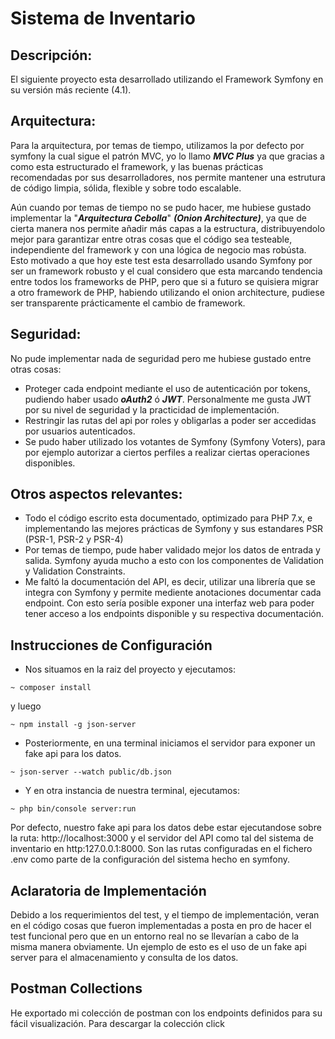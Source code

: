 # Sistema de Inventario

## Descripción:
El siguiente proyecto esta desarrollado utilizando el Framework Symfony en su versión más reciente (4.1).

## Arquitectura:
Para la arquitectura, por temas de tiempo, utilizamos la por defecto por symfony la cual sigue el patrón MVC, yo lo llamo
***MVC Plus*** ya que gracias a como esta estructurado el framework, y las buenas prácticas recomendadas por
sus desarrolladores, nos permite mantener una estrutura de código limpia, sólida, flexible y sobre todo escalable.

Aún cuando por temas de tiempo no se pudo hacer, me hubiese gustado implementar la "***Arquitectura Cebolla***" ***(Onion Architecture)***, ya
que de cierta manera nos permite añadir más capas a la estructura, distribuyendolo mejor para garantizar entre otras cosas que el
código sea testeable, independiente del framework y con una lógica de negocio mas robústa. Esto motivado a que hoy este test esta desarrollado usando
Symfony por ser un framework robusto y el cual considero que esta marcando tendencia entre todos los frameworks de PHP, pero que si a futuro
se quisiera migrar a otro framework de PHP, habiendo utilizando el onion architecture, pudiese ser transparente prácticamente el cambio de framework.  

## Seguridad:
No pude implementar nada de seguridad pero me hubiese gustado entre otras cosas:

- Proteger cada endpoint mediante el uso de autenticación por tokens, pudiendo haber usado ***oAuth2*** ó ***JWT***. Personalmente me gusta
JWT por su nivel de seguridad y la practicidad de implementación.
- Restringir las rutas del api por roles y obligarlas a poder ser accedidas por usuarios autenticados.
- Se pudo haber utilizado los votantes de Symfony (Symfony Voters), para por ejemplo autorizar a ciertos perfiles a realizar ciertas operaciones disponibles. 

## Otros aspectos relevantes:
- Todo el código escrito esta documentado, optimizado para PHP 7.x, e implementando las mejores prácticas de Symfony y sus estandares PSR (PSR-1, PSR-2 y PSR-4)
- Por temas de tiempo, pude haber validado mejor los datos de entrada y salida. Symfony ayuda mucho a esto con los componentes
de Validation y Validation Constraints.
- Me faltó la documentación del API, es decir, utilizar una librería que se integra con Symfony y permite mediente anotaciones
documentar cada endpoint. Con esto sería posible exponer una interfaz web para poder tener acceso a los endpoints disponible y su
respectiva documentación.

## Instrucciones de Configuración
- Nos situamos en la raiz del proyecto y ejecutamos:

```
~ composer install
```

y luego

```
~ npm install -g json-server
```

- Posteriormente, en una terminal iniciamos el servidor para exponer un fake api para los datos.

```
~ json-server --watch public/db.json
```

- Y en otra instancia de nuestra terminal, ejecutamos:

```
~ php bin/console server:run
```

Por defecto, nuestro fake api para los datos debe estar ejecutandose sobre la ruta: http://localhost:3000 y
el servidor del API como tal del sistema de inventario en http:127.0.0.1:8000. Son las rutas configuradas en el
fichero .env como parte de la configuración del sistema hecho en symfony.

## Aclaratoria de Implementación
Debido a los requerimientos del test, y el tiempo de implementación, veran en el código cosas que fueron 
implementadas a posta en pro de hacer el test funcional pero que en un entorno real no se llevarían a cabo de la 
misma manera obviamente. Un ejemplo de esto es el uso de un fake api server para el almacenamiento y consulta de los datos.

## Postman Collections
He exportado mi colección de postman con los endpoints definidos para su fácil visualización. Para descargar la colección
click

